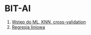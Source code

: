 # BIT-AI
1. [Wstęp do ML, KNN, cross-validation](https://github.com/proman3419/BIT-AI/blob/master/1.ipynb)
2. [Regresja liniowa](https://github.com/proman3419/BIT-AI/blob/master/2.ipynb)
